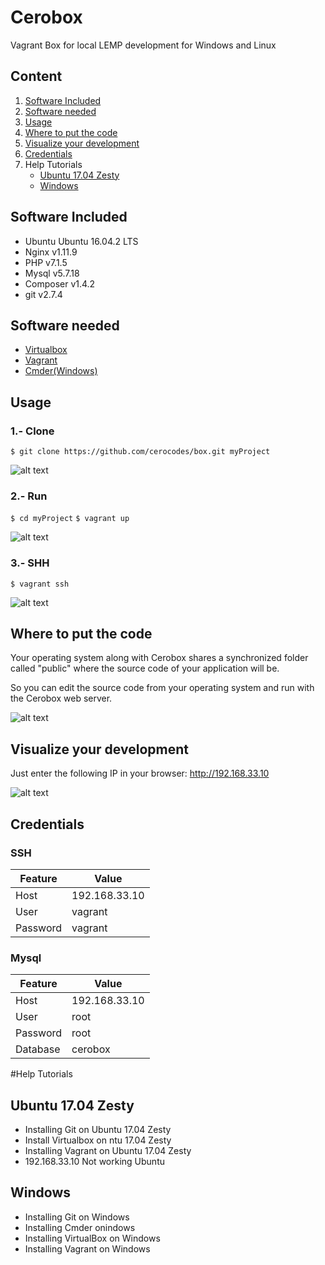 # Cerobox

Vagrant Box for local LEMP development for Windows and Linux

## Content

1. [Software Included](#software-included)
2. [Software needed](#software-needed)
3. [Usage](#usage)
4. [Where to put the code](#where-to-put-the-code)
5. [Visualize your development](#visualize-your-development)
6. [Credentials](#credentials)
7. Help Tutorials
	* [Ubuntu 17.04 Zesty](#ubuntu-17.04-zesty)
	* [Windows](#windows)

## Software Included
* Ubuntu Ubuntu 16.04.2 LTS
* Nginx v1.11.9
* PHP v7.1.5
* Mysql v5.7.18
* Composer v1.4.2
* git v2.7.4

## Software needed
* [Virtualbox](https://www.virtualbox.org/)
* [Vagrant](https://www.vagrantup.com/)
* [Cmder(Windows)](http://cmder.net/)

## Usage
### 1.- Clone
`$ git clone https://github.com/cerocodes/box.git myProject`

![alt text](http://box.cerocodes.com/images/clone.jpg "Clone")

### 2.- Run
`$ cd myProject`
`$ vagrant up`

![alt text](http://box.cerocodes.com/images/vagrant_up.jpg "Vagrant up")

### 3.- SHH
`$ vagrant ssh`

![alt text](http://box.cerocodes.com/images/vagrant_ssh.jpg "Vagrant SHH")

## Where to put the code

Your operating system along with Cerobox shares a synchronized folder called "public" where the source code of your application will be.

So you can edit the source code from your operating system and run with the Cerobox web server.

![alt text](http://box.cerocodes.com/images/put_code.jpg "Where to put the code?")

## Visualize your development

Just enter the following IP in your browser: http://192.168.33.10

![alt text](http://box.cerocodes.com/images/ip.jpg "Vagrant up")

## Credentials
### SSH
| Feature      | Value         |
| ------------ | ------------- |
| Host         | 192.168.33.10 |
| User         | vagrant       |
| Password     | vagrant       |

### Mysql
| Feature      | Value         |
| ------------ | ------------- |
| Host         | 192.168.33.10 |
| User         | root          |
| Password     | root          |
| Database     | cerobox       |

#Help Tutorials
## Ubuntu 17.04 Zesty
* Installing Git on Ubuntu 17.04 Zesty
* Install Virtualbox on ntu 17.04 Zesty
* Installing Vagrant on Ubuntu 17.04 Zesty
* 192.168.33.10 Not working Ubuntu

## Windows
* Installing Git on Windows
* Installing Cmder onindows
* Installing VirtualBox on Windows
* Installing Vagrant on Windows




